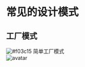 # 常见的设计模式
## 工厂模式
![#f03c15](https://placehold.it/15/f03c15/000000?text=+) 简单工厂模式<br>
![avatar](http://www.codenest.cn/images/designpattern/simplefactory.jpg)
